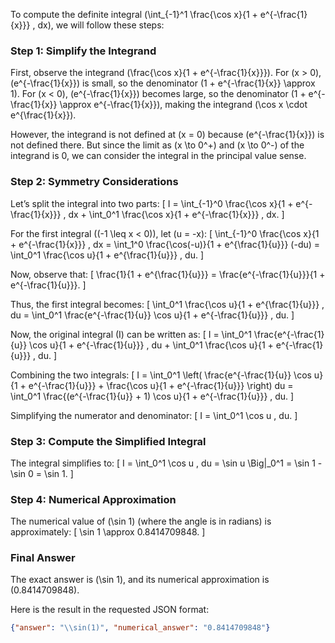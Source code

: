 To compute the definite integral \(\int_{-1}^1 \frac{\cos x}{1 + e^{-\frac{1}{x}}} \, dx\), we will follow these steps:

### Step 1: Simplify the Integrand
First, observe the integrand \(\frac{\cos x}{1 + e^{-\frac{1}{x}}}\). For \(x > 0\), \(e^{-\frac{1}{x}}\) is small, so the denominator \(1 + e^{-\frac{1}{x}} \approx 1\). For \(x < 0\), \(e^{-\frac{1}{x}}\) becomes large, so the denominator \(1 + e^{-\frac{1}{x}} \approx e^{-\frac{1}{x}}\), making the integrand \(\cos x \cdot e^{\frac{1}{x}}\).

However, the integrand is not defined at \(x = 0\) because \(e^{-\frac{1}{x}}\) is not defined there. But since the limit as \(x \to 0^+\) and \(x \to 0^-\) of the integrand is 0, we can consider the integral in the principal value sense.

### Step 2: Symmetry Considerations
Let’s split the integral into two parts:
\[
I = \int_{-1}^0 \frac{\cos x}{1 + e^{-\frac{1}{x}}} \, dx + \int_0^1 \frac{\cos x}{1 + e^{-\frac{1}{x}}} \, dx.
\]

For the first integral (\(-1 \leq x < 0\)), let \(u = -x\):
\[
\int_{-1}^0 \frac{\cos x}{1 + e^{-\frac{1}{x}}} \, dx = \int_1^0 \frac{\cos(-u)}{1 + e^{\frac{1}{u}}} (-du) = \int_0^1 \frac{\cos u}{1 + e^{\frac{1}{u}}} \, du.
\]

Now, observe that:
\[
\frac{1}{1 + e^{\frac{1}{u}}} = \frac{e^{-\frac{1}{u}}}{1 + e^{-\frac{1}{u}}}.
\]

Thus, the first integral becomes:
\[
\int_0^1 \frac{\cos u}{1 + e^{\frac{1}{u}}} \, du = \int_0^1 \frac{e^{-\frac{1}{u}} \cos u}{1 + e^{-\frac{1}{u}}} \, du.
\]

Now, the original integral \(I\) can be written as:
\[
I = \int_0^1 \frac{e^{-\frac{1}{u}} \cos u}{1 + e^{-\frac{1}{u}}} \, du + \int_0^1 \frac{\cos u}{1 + e^{-\frac{1}{u}}} \, du.
\]

Combining the two integrals:
\[
I = \int_0^1 \left( \frac{e^{-\frac{1}{u}} \cos u}{1 + e^{-\frac{1}{u}}} + \frac{\cos u}{1 + e^{-\frac{1}{u}}} \right) du = \int_0^1 \frac{(e^{-\frac{1}{u}} + 1) \cos u}{1 + e^{-\frac{1}{u}}} \, du.
\]

Simplifying the numerator and denominator:
\[
I = \int_0^1 \cos u \, du.
\]

### Step 3: Compute the Simplified Integral
The integral simplifies to:
\[
I = \int_0^1 \cos u \, du = \sin u \Big|_0^1 = \sin 1 - \sin 0 = \sin 1.
\]

### Step 4: Numerical Approximation
The numerical value of \(\sin 1\) (where the angle is in radians) is approximately:
\[
\sin 1 \approx 0.8414709848.
\]

### Final Answer
The exact answer is \(\sin 1\), and its numerical approximation is \(0.8414709848\). 

Here is the result in the requested JSON format:
```json
{"answer": "\\sin(1)", "numerical_answer": "0.8414709848"}
```